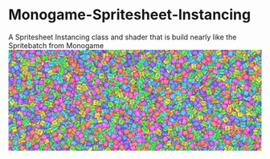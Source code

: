 # Monogame-Spritesheet-Instancing
A Spritesheet Instancing class and shader that is build nearly like the Spritebatch from Monogame
![Main pic](images/SpriteSheet%20Instancing%20Pic.png)
